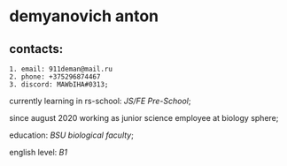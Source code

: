 # **demyanovich anton**

## contacts:
    1. email: 911deman@mail.ru
    2. phone: +375296874467
    3. discord: MAWbIHA#0313;


currently learning in rs-school: _JS/FE Pre-School_;


since august 2020 working as junior science employee at biology sphere;


education: _BSU biological faculty_;


english level: _B1_
